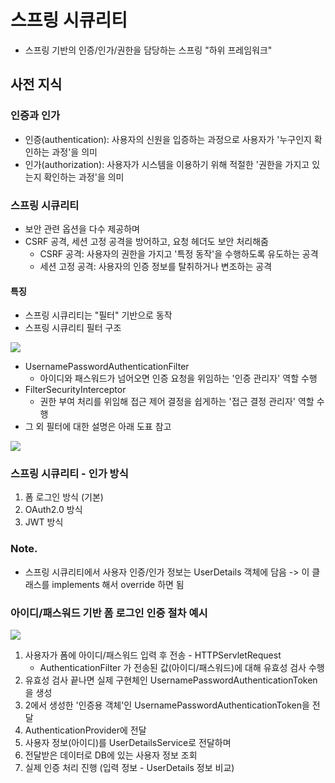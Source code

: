 # 스프링 시큐리티
- 스프링 기반의 인증/인가/권한을 담당하는 스프링 "하위 프레임워크"

## 사전 지식
### 인증과 인가
- 인증(authentication): 사용자의 신원을 입증하는 과정으로 사용자가 '누구인지 확인하는 과정'을 의미
- 인가(authorization): 사용자가 시스템을 이용하기 위해 적절한 '권한을 가지고 있는지 확인하는 과정'을 의미

### 스프링 시큐리티
- 보안 관련 옵션을 다수 제공하며
- CSRF 공격, 세션 고정 공격을 방어하고, 요청 헤더도 보안 처리해줌
  - CSRF 공격: 사용자의 권한을 가지고 '특정 동작'을 수행하도록 유도하는 공격
  - 세션 고정 공격: 사용자의 인증 정보를 탈취하거나 변조하는 공격
 
#### 특징
- 스프링 시큐리티는 "필터" 기반으로 동작
- 스프링 시큐리티 필터 구조
<img src="https://github.com/chp320/ts/assets/47440517/271810e5-43bd-4780-bd1b-a3c2cf72baf1" />

* UsernamePasswordAuthenticationFilter
  - 아이디와 패스워드가 넘어오면 인증 요청을 위임하는 '인증 관리자' 역할 수행
* FilterSecurityInterceptor
  - 권한 부여 처리를 위임해 접근 제어 결정을 쉽게하는 '접근 결정 관리자' 역할 수행
* 그 외 필터에 대한 설명은 아래 도표 참고
<img src="https://github.com/chp320/ts/assets/47440517/bf6a7e78-ab1a-497e-aa24-08aac08ad4ec" />



### 스프링 시큐리티 - 인가 방식
1. 폼 로그인 방식 (기본)
2. OAuth2.0 방식
3. JWT 방식


### Note.
- 스프링 시큐리티에서 사용자 인증/인가 정보는 UserDetails 객체에 담음 -> 이 클래스를 implements 해서 override 하면 됨


### 아이디/패스워드 기반 폼 로그인 인증 절차 예시
<img src="https://github.com/chp320/ts/assets/47440517/7a331345-5cf9-421a-8abf-7e7d28d90f46" />

1. 사용자가 폼에 아이디/패스워드 입력 후 전송 - HTTPServletRequest
   - AuthenticationFilter 가 전송된 값(아이디/패스워드)에 대해 유효성 검사 수행
2. 유효성 검사 끝나면 실제 구현체인 UsernamePasswordAuthenticationToken을 생성
3. 2에서 생성한 '인증용 객체'인 UsernamePasswordAuthenticationToken을 전달
4. AuthenticationProvider에 전달
5. 사용자 정보(아이디)를 UserDetailsService로 전달하며
6. 전달받은 데이터로 DB에 있는 사용자 정보 조회
7. 실제 인증 처리 진행 (입력 정보 - UserDetails 정보 비교)






